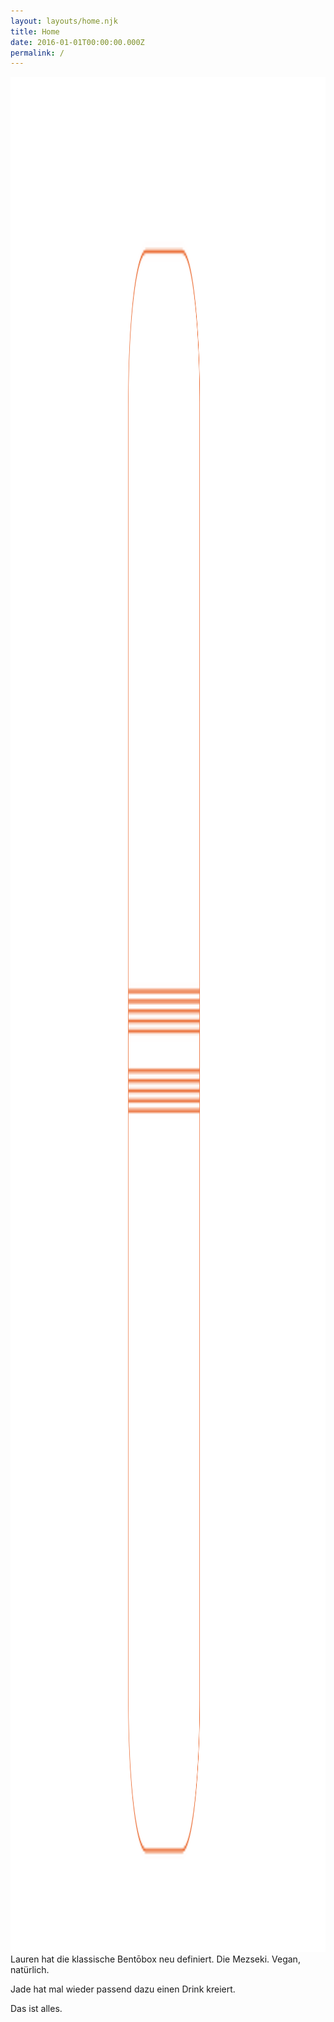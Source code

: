 ```yaml
---
layout: layouts/home.njk
title: Home
date: 2016-01-01T00:00:00.000Z
permalink: /
---
```

<div class="d-flex flex-row">
<picture>
  <source type="image/png" srcset="/static/img/Bonheur_Fenster_21-01.png 2000w, /static/img/Bonheur_Fenster_21-01.png 2400w, /static/img/Bonheur_Fenster_21-01.png 3000w">
  <img src="/static/img/Bonheur_Fenster_21-01.png" width="1800" height="3000" alt="Menu" loading="lazy" decoding="async">
</picture>

<div>
Lauren hat die klassische Bentōbox neu definiert. Die Mezseki. Vegan, natürlich.

Jade hat mal wieder passend dazu einen Drink kreiert.

Das ist alles.
</div>
</div>
